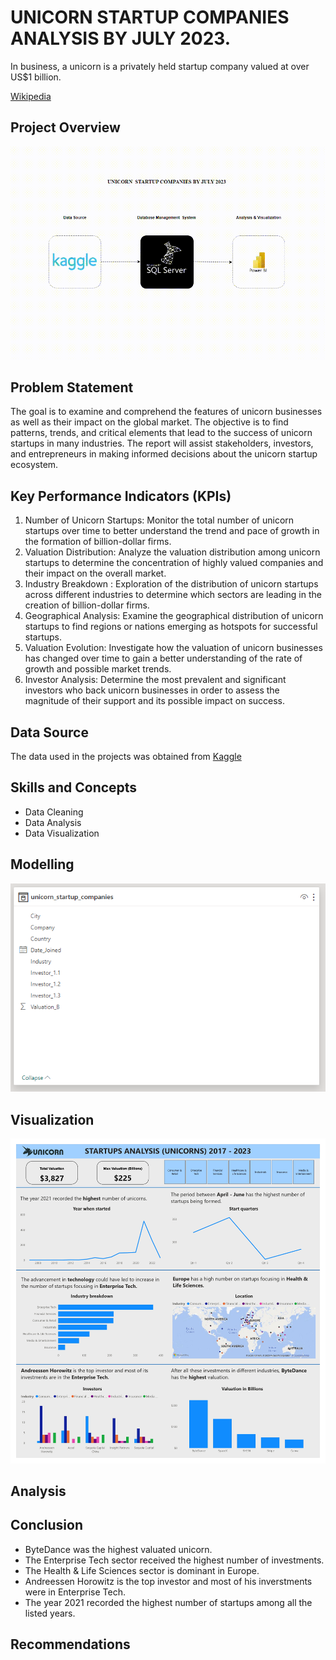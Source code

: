 # UNICORN STARTUP COMPANIES ANALYSIS BY JULY 2023.

In business, a unicorn is a privately held startup company valued at over US$1 billion. 

[Wikipedia](https://en.wikipedia.org/wiki/Unicorn_(finance))

## Project Overview

![Project Overview](Unicorn_startup_companies.gif)

## Problem Statement
The goal is to examine and comprehend the features of unicorn businesses as well as their impact on the global market. The objective is to find patterns, trends, and critical elements that lead to the success of unicorn startups in many industries. The report will assist stakeholders, investors, and entrepreneurs in making informed decisions about the unicorn startup ecosystem.

## Key Performance Indicators (KPIs)
1. Number of Unicorn Startups: Monitor the total number of unicorn startups over time to better understand the trend and pace of growth in the formation of billion-dollar firms.
2. Valuation Distribution: Analyze the valuation distribution among unicorn startups to determine the concentration of highly valued companies and their impact on the overall market.
3. Industry Breakdown : Exploration of the distribution of unicorn startups across different industries to determine which sectors are leading in the creation of billion-dollar firms.
4. Geographical Analysis: Examine the geographical distribution of unicorn startups to find regions or nations emerging as hotspots for successful startups.
5. Valuation Evolution: Investigate how the valuation of unicorn businesses has changed over time to gain a better understanding of the rate of growth and possible market trends.
6. Investor Analysis: Determine the most prevalent and significant investors who back unicorn businesses in order to assess the magnitude of their support and its possible impact on success.

## Data Source
The data used in the projects was obtained from [Kaggle](https://www.kaggle.com/datasets/ramjasmaurya/unicorn-startups)
## Skills and Concepts
* Data Cleaning
* Data Analysis
* Data Visualization
## Modelling
![](https://github.com/Samuel-Njoroge/unicorn-startups-analysis/blob/main/data_modell.PNG)
## Visualization
![](https://github.com/Samuel-Njoroge/unicorn-startups-analysis/blob/main/unicorn_startups_analysis_dashboard%20(2).jpg)
## Analysis

## Conclusion
* ByteDance was the highest valuated unicorn.
* The Enterprise Tech sector received the highest number of investments.
* The Health & Life Sciences sector is dominant in Europe.
* Andreessen Horowitz is the top investor and most of his inverstments were in Enterprise Tech.
* The year 2021 recorded the highest number of startups among all the listed years.
## Recommendations
